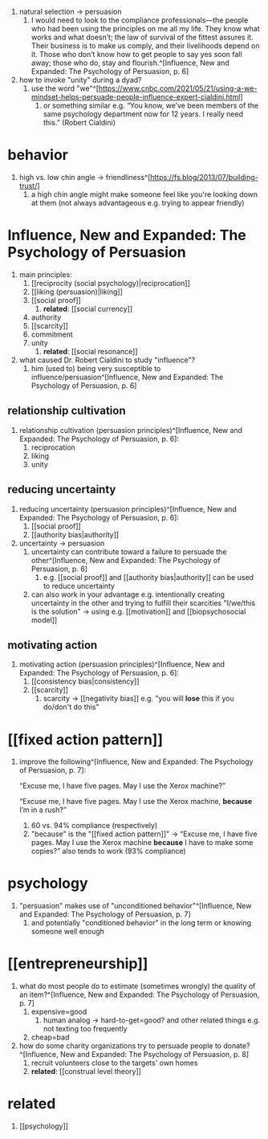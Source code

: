 1. natural selection → persuasion
	1. I would need to look to the compliance professionals—the people who had been using the principles on me all my life. They know what works and what doesn’t; the law of survival of the fittest assures it. Their business is to make us comply, and their livelihoods depend on it. Those who don’t know how to get people to say yes soon fall away; those who do, stay and flourish.^[Influence, New and Expanded: The Psychology of Persuasion, p. 6]
2. how to invoke "unity" during a dyad?
	1. use the word "we"^[https://www.cnbc.com/2021/05/21/using-a-we-mindset-helps-persuade-people-influence-expert-cialdini.html]
		1. or something similar e.g. “You know, we’ve been members of the same psychology department now for 12 years. I really need this.” (Robert Cialdini)

# behavior
1. high vs. low chin angle → friendliness^[https://fs.blog/2013/07/building-trust/]
	1. a high chin angle might make someone feel like you're looking down at them (not always advantageous e.g. trying to appear friendly)

# Influence, New and Expanded: The Psychology of Persuasion
1. main principles:
	1. [[reciprocity (social psychology)|reciprocation]]
	2. [[liking (persuasion)|liking]]
	3. [[social proof]]
		1. **related**: [[social currency]]
	4. authority
	5. [[scarcity]]
	6. commitment
	7. unity
		1. **related**: [[social resonance]]
2. what caused Dr. Robert Cialdini to study "influence"?
	1. him (used to) being very susceptible to influence/persuasion^[Influence, New and Expanded: The Psychology of Persuasion, p. 6]
## relationship cultivation
1. relationship cultivation (persuasion principles)^[Influence, New and Expanded: The Psychology of Persuasion, p. 6]:
	1. reciprocation
	2. liking
	3. unity

## reducing uncertainty
1. reducing uncertainty (persuasion principles)^[Influence, New and Expanded: The Psychology of Persuasion, p. 6]:
	1. [[social proof]]
	2. [[authority bias|authority]]
2. uncertainty → persuasion
	1. uncertainty can contribute toward a failure to persuade the other^[Influence, New and Expanded: The Psychology of Persuasion, p. 6]
		1. e.g. [[social proof]] and [[authority bias|authority]] can be used to reduce uncertainty
	2. can also work in your advantage e.g. intentionally creating uncertainty in the other and trying to fulfill their scarcities "I/we/this is the solution" → using e.g. [[motivation]] and [[biopsychosocial model]]

## motivating action
1. motivating action (persuasion principles)^[Influence, New and Expanded: The Psychology of Persuasion, p. 6]:
	1. [[consistency bias|consistency]]
	2. [[scarcity]]
		1. scarcity → [[negativity bias]] e.g. "you will **lose** this if you do/don't do this"
# [[fixed action pattern]]
1. improve the following^[Influence, New and Expanded: The Psychology of Persuasion, p. 7]:

	“Excuse me, I have five pages. May I use the Xerox machine?”
	
	“Excuse me, I have five pages. May I use the Xerox machine, **because** I’m in a rush?”
	1. 60 vs. 94% compliance (respectively)
	2. "because" is the "[[fixed action pattern]]" → “Excuse me, I have five pages. May I use the Xerox machine **because** I have to make some copies?” also tends to work (93% compliance)

# psychology
1. "persuasion" makes use of "unconditioned behavior"^[Influence, New and Expanded: The Psychology of Persuasion, p. 7]
	1. and potentially "conditioned behavior" in the long term or knowing someone well enough

# [[entrepreneurship]]
1. what do most people do to estimate (sometimes wrongly) the quality of an item?^[Influence, New and Expanded: The Psychology of Persuasion, p. 7]
	1. expensive=good
		1. human analog → hard-to-get=good? and other related things e.g. not texting too frequently
	2. cheap=bad
2. how do some charity organizations try to persuade people to donate?^[Influence, New and Expanded: The Psychology of Persuasion, p. 8]
	1. recruit volunteers close to the targets' own homes
	2. **related**: [[construal level theory]]

# related
1. [[psychology]]
